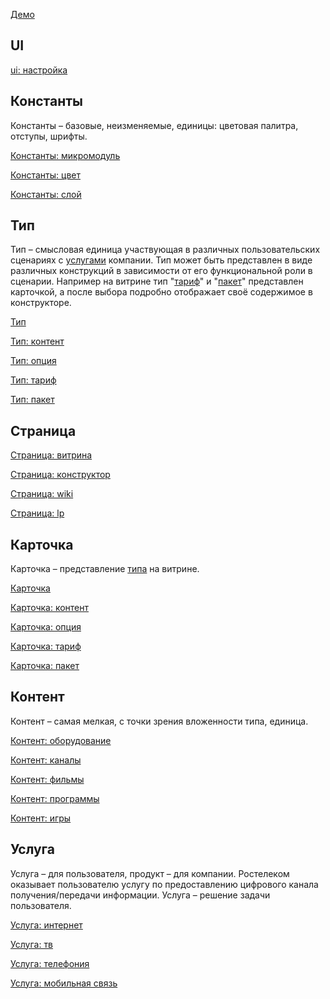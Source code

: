 [Демо](https://everydayhero2000.github.io/rtui/styleguide/index.html)

## UI
[ui: настройка](/EVERYDAYHERO2000/rtui/wiki/ui:-настройка)

## Константы
Константы – базовые, неизменяемые, единицы: цветовая палитра, отступы, шрифты.

[Константы: микромодуль](/EVERYDAYHERO2000/rtui/wiki/Константы:-микромодуль)

[Константы: цвет](/EVERYDAYHERO2000/rtui/wiki/Константы:-цвет)

[Константы: слой](/EVERYDAYHERO2000/rtui/wiki/Константы:-слой)


## Тип
Тип – смысловая единица участвующая в различных пользовательских сценариях с [услугами](#Услуга) компании. Тип может быть представлен в виде различных конструкций в зависимости от его функциональной роли в сценарии. Например на витрине тип "[тариф](/EVERYDAYHERO2000/rtui/wiki/Тип:-тариф)" и "[пакет](/EVERYDAYHERO2000/rtui/wiki/Тип:-пакет)" представлен карточкой, а после выбора подробно отображает своё содержимое в конструкторе.

[Тип](/EVERYDAYHERO2000/rtui/wiki/Тип)

[Тип: контент](/EVERYDAYHERO2000/rtui/wiki/Тип:-контент)

[Тип: опция](/EVERYDAYHERO2000/rtui/wiki/Тип:-опция)

[Тип: тариф](/EVERYDAYHERO2000/rtui/wiki/Тип:-тариф)

[Тип: пакет](/EVERYDAYHERO2000/rtui/wiki/Тип:-пакет)


## Страница

[Страница: витрина](/EVERYDAYHERO2000/rtui/wiki/Страница:-витрина)

[Страница: конструктор](/EVERYDAYHERO2000/rtui/wiki/Страница:-конструктор)

[Страница: wiki](/EVERYDAYHERO2000/rtui/wiki/Страница:-wiki)

[Страница: lp](/EVERYDAYHERO2000/rtui/wiki/Страница:-lp)


## Карточка
Карточка – представление [типа](#Тип) на витрине.

[Карточка](/EVERYDAYHERO2000/rtui/wiki/Карточка)

[Карточка: контент](/EVERYDAYHERO2000/rtui/wiki/Карточка:-контент)

[Карточка: опция](/EVERYDAYHERO2000/rtui/wiki/Карточка:-опция)

[Карточка: тариф](/EVERYDAYHERO2000/rtui/wiki/Карточка:-тариф)

[Карточка: пакет](/EVERYDAYHERO2000/rtui/wiki/Карточка:-пакет)


## Контент 
Контент – самая мелкая, с точки зрения вложенности типа, единица.

[Контент: оборудование](/EVERYDAYHERO2000/rtui/wiki/Контент:-оборудование)

[Контент: каналы](/EVERYDAYHERO2000/rtui/wiki/Контент:-каналы)

[Контент: фильмы](/EVERYDAYHERO2000/rtui/wiki/Контент:-фильмы)

[Контент: программы](/EVERYDAYHERO2000/rtui/wiki/Контент:-программы)

[Контент: игры](/EVERYDAYHERO2000/rtui/wiki/Контент:-игры)


## Услуга
Услуга – для пользователя, продукт – для компании. Ростелеком оказывает пользователю услугу по предоставлению цифрового канала получения/передачи информации. Услуга – решение задачи пользователя.

[Услуга: интернет](/EVERYDAYHERO2000/rtui/wiki/Услуга:-интернет)

[Услуга: тв](/EVERYDAYHERO2000/rtui/wiki/Услуга:-тв)

[Услуга: телефония](/EVERYDAYHERO2000/rtui/wiki/Услуга:-телефония)

[Услуга: мобильная связь](/EVERYDAYHERO2000/rtui/wiki/Услуга:-мобильная-связь)